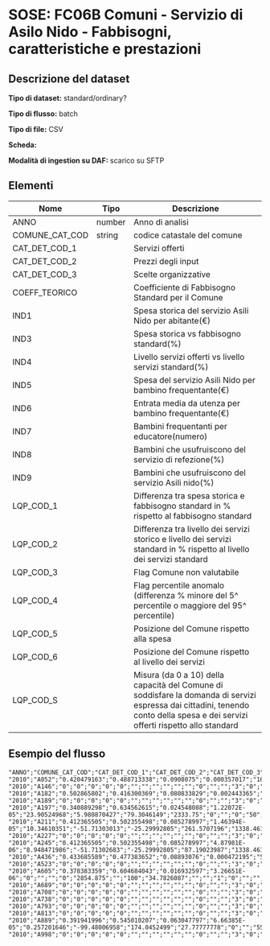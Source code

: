 # SOSE: FC06B Comuni - Servizio di Asilo Nido - Fabbisogni, caratteristiche e prestazioni

## Descrizione del dataset


**Tipo di dataset:** standard/ordinary?

**Tipo di flusso:** batch

**Tipo di file:** CSV

**Scheda:** 

**Modalità di ingestion su DAF:** scarico su SFTP


## Elementi

| Nome | Tipo   | Descrizione                     |
|------|--------|---------------------------------|
| ANNO | number | Anno di analisi  |
| COMUNE_CAT_COD | string  | codice catastale del comune |
| CAT_DET_COD_1 |  | Servizi offerti
| CAT_DET_COD_2 |  | Prezzi degli input
| CAT_DET_COD_3 |  | Scelte organizzative
| COEFF_TEORICO |  | Coefficiente di Fabbisogno Standard per il Comune |
| IND1 |  | Spesa storica del servizio Asili Nido per abitante(€)
| IND3 |  | Spesa storica vs fabbisogno standard(%)
| IND4 |  | Livello servizi offerti vs livello servizi standard(%)
| IND5 |  | Spesa del servizio Asili Nido per bambino frequentante(€)
| IND6 |  | Entrata media da utenza per bambino frequentante(€)
| IND7 |  | Bambini frequentanti per educatore(numero)
| IND8 |  | Bambini che usufruiscono del servizio di refezione(%)
| IND9 |  | Bambini che usufruiscono del servizio Asili nido(%)
| LQP_COD_1 |  | Differenza tra spesa storica e fabbisogno standard in % rispetto al fabbisogno standard |
| LQP_COD_2 |  | Differenza tra livello dei servizi storico e livello dei servizi standard in % rispetto al livello dei servizi standard |
| LQP_COD_3 |  | Flag Comune non valutabile |
| LQP_COD_4 |  | Flag percentile anomalo (differenza % minore del 5^ percentile o maggiore del 95^ percentile) |
| LQP_COD_5 |  | Posizione del Comune rispetto alla spesa |
| LQP_COD_6 |  | Posizione del Comune rispetto al livello dei servizi |
| LQP_COD_S |  | Misura (da 0 a 10) della capacità del Comune di soddisfare la domanda di servizi espressa dai cittadini, tenendo conto della spesa e dei servizi offerti rispetto allo standard |


## Esempio del flusso

```
"ANNO";"COMUNE_CAT_COD";"CAT_DET_COD_1";"CAT_DET_COD_2";"CAT_DET_COD_3";"COEFF_TEORICO";"IND1";"IND3";"IND4";"IND5";"IND6";"IND7";"IND8";"IND9";"LQP_COD_1";"LQP_COD_2";"LQP_COD_3";"LQP_COD_4";"LQP_COD_5";"LQP_COD_6";"LQP_COD_S"
"2010";"A052";"0.420479163";"0.488713338";"0.0908075";"0.000357017";"16.23058583";"-35.2559283";"77.04228087";"4834.362319";"1570.623188";"8.117647059";"100";"15";"-35.2559283";"77.04228087";"0";"0";"3";"9";"8.6"
"2010";"A146";"0";"0";"0";"0";"0";"";"";"";"";"";"";"0";"";"";"3";"0";"";"";""
"2010";"A182";"0.502865802";"0.416300369";"0.080833829";"0.002443365";"37.31743425";"0.514450938";"-13.69440732";"9683.568306";"1700.125683";"5.464285714";"100";"14.86596263";"0.514450938";"-13.69440732";"0";"0";"6";"5";"5"
"2010";"A189";"0";"0";"0";"0";"0";"";"";"";"";"";"";"0";"";"";"3";"0";"";"";""
"2010";"A197";"0.340889298";"0.634562615";"0.024548088";"1.22072E-05";"23.90524968";"5.980870427";"79.3046149";"2333.75";"0";"";"0";"50";"5.980870427";"79.3046149";"0";"0";"6";"9";"7.4"
"2010";"A211";"0.412365505";"0.502355498";"0.085278997";"1.46394E-05";"10.34610351";"-51.71303013";"-25.29992805";"261.5707196";"1338.461538";"10";"94.87179487";"185.7142857";"-51.71303013";"-25.29992805";"0";"0";"2";"4";"6"
"2010";"A227";"0";"0";"0";"0";"0";"";"";"";"";"";"";"0";"";"";"3";"0";"";"";""
"2010";"A245";"0.412365505";"0.502355498";"0.085278997";"4.87981E-06";"8.948471986";"-51.71302683";"-25.29992805";"87.19023987";"1338.461538";"10";"94.87179487";"557.1428571";"-51.71302683";"-25.29992805";"0";"0";"2";"4";"6"
"2010";"A436";"0.433685589";"0.477383652";"0.08893076";"0.000472195";"51.29009585";"-52.88202788";"195.7695692";"5351.266667";"1150.5";"20";"100";"43.16546763";"-52.88202788";"195.7695692";"0";"2";"2";"10";"9.6"
"2010";"A523";"0";"0";"0";"0";"0";"";"";"";"";"";"";"0";"";"";"3";"0";"";"";""
"2010";"A605";"0.378383359";"0.604684043";"0.016932597";"3.26651E-06";"0";"";"";"0";"2854.875";"";"100";"34.7826087";"";"";"1";"0";"";"";""
"2010";"A689";"0";"0";"0";"0";"0";"";"";"";"";"";"";"0";"";"";"3";"0";"";"";""
"2010";"A708";"0";"0";"0";"0";"0";"";"";"";"";"";"";"0";"";"";"3";"0";"";"";""
"2010";"A738";"0";"0";"0";"0";"0";"";"";"";"";"";"";"0";"";"";"3";"0";"";"";""
"2010";"A793";"0";"0";"0";"0";"0";"";"";"";"";"";"";"0";"";"";"3";"0";"";"";""
"2010";"A813";"0";"0";"0";"0";"0";"";"";"";"";"";"";"0";"";"";"3";"0";"";"";""
"2010";"A889";"0.391941996";"0.545010207";"0.063047797";"6.66385E-05";"0.257201646";"-99.48006958";"174.0452499";"27.77777778";"0";"";"55.55555556";"41.86046512";"-99.48006958";"174.0452499";"0";"3";"1";"10";"10"
"2010";"A998";"0";"0";"0";"0";"0";"";"";"";"";"";"";"0";"";"";"3";"0";"";"";""

```

